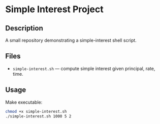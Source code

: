 # Simple Interest Project

## Description
A small repository demonstrating a simple-interest shell script.

## Files
- `simple-interest.sh` — compute simple interest given principal, rate, time.

## Usage
Make executable:
```bash
chmod +x simple-interest.sh
./simple-interest.sh 1000 5 2
